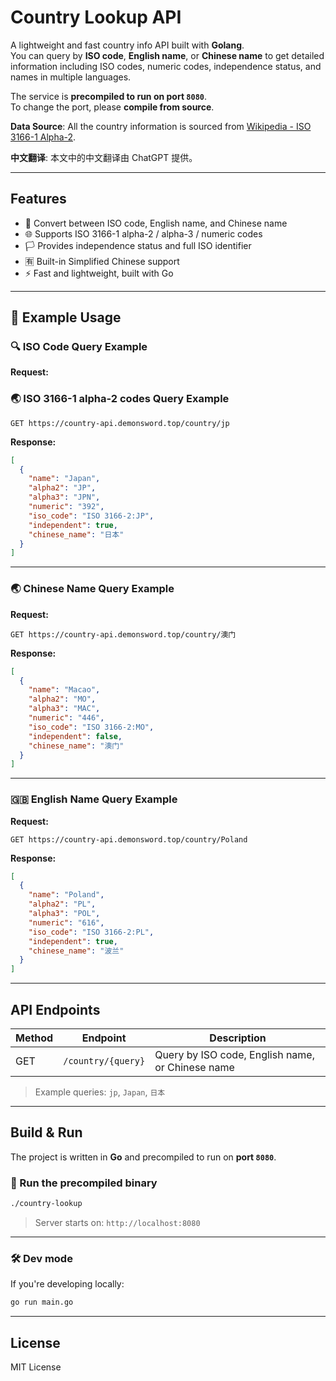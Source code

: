 # Country Lookup API

A lightweight and fast country info API built with **Golang**.  
You can query by **ISO code**, **English name**, or **Chinese name** to get detailed information including ISO codes, numeric codes, independence status, and names in multiple languages.

The service is **precompiled to run on port `8080`**.  
To change the port, please **compile from source**.

**Data Source**: All the country information is sourced from [Wikipedia - ISO 3166-1 Alpha-2](https://en.wikipedia.org/wiki/ISO_3166-1_alpha-2).

**中文翻译**: 本文中的中文翻译由 ChatGPT 提供。

---

## Features

- 🔁 Convert between ISO code, English name, and Chinese name
- 🌐 Supports ISO 3166-1 alpha-2 / alpha-3 / numeric codes
- 🏳️ Provides independence status and full ISO identifier
- 🈶 Built-in Simplified Chinese support
- ⚡ Fast and lightweight, built with Go

---

## 📘 Example Usage

### 🔍 ISO Code Query Example

**Request:**

### 🌏 ISO 3166-1 alpha-2 codes Query Example

```http
GET https://country-api.demonsword.top/country/jp
```

**Response:**

```json
[
  {
    "name": "Japan",
    "alpha2": "JP",
    "alpha3": "JPN",
    "numeric": "392",
    "iso_code": "ISO 3166-2:JP",
    "independent": true,
    "chinese_name": "日本"
  }
]
```

---

### 🌏 Chinese Name Query Example

**Request:**

```http
GET https://country-api.demonsword.top/country/澳门
```

**Response:**

```json
[
  {
    "name": "Macao",
    "alpha2": "MO",
    "alpha3": "MAC",
    "numeric": "446",
    "iso_code": "ISO 3166-2:MO",
    "independent": false,
    "chinese_name": "澳门"
  }
]
```

---

### 🇬🇧 English Name Query Example

**Request:**

```http
GET https://country-api.demonsword.top/country/Poland
```

**Response:**

```json
[
  {
    "name": "Poland",
    "alpha2": "PL",
    "alpha3": "POL",
    "numeric": "616",
    "iso_code": "ISO 3166-2:PL",
    "independent": true,
    "chinese_name": "波兰"
  }
]
```

---

## API Endpoints

| Method | Endpoint                   | Description                                        |
|--------|----------------------------|----------------------------------------------------|
| GET    | `/country/{query}`         | Query by ISO code, English name, or Chinese name   |

> Example queries: `jp`, `Japan`, `日本`

---

## Build & Run

The project is written in **Go** and precompiled to run on **port `8080`**.

### 🔧 Run the precompiled binary

```bash
./country-lookup
```

> Server starts on: `http://localhost:8080`

---

### 🛠️ Dev mode

If you're developing locally:

```bash
go run main.go
```

---

## License

MIT License
